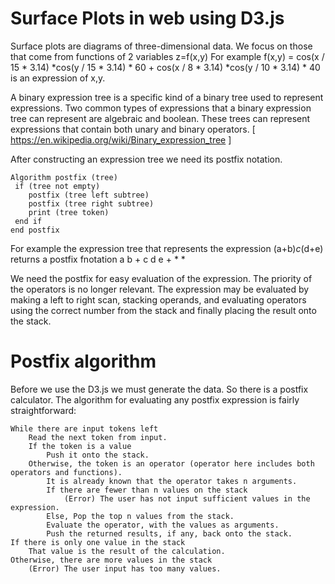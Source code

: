 # Surface Plots in web using D3.js

Surface plots are diagrams of three-dimensional data. We focus on those that come from functions of 2 variables z=f(x,y)
For example f(x,y) = cos(x / 15 * 3.14) *cos(y / 15 * 3.14) * 60 + cos(x / 8 * 3.14) *cos(y / 10 * 3.14) * 40 is an expression of x,y.

A binary expression tree is a specific kind of a binary tree used to represent expressions. Two common types of expressions that a binary expression tree can represent are algebraic and boolean. These trees can represent expressions that contain both unary and binary operators.
[ https://en.wikipedia.org/wiki/Binary_expression_tree ]

After constructing an expression tree we need its postfix notation.

	Algorithm postfix (tree)	
	 if (tree not empty)
	    postfix (tree left subtree)
	    postfix (tree right subtree)
	    print (tree token)
	 end if
	end postfix

For example the expression tree that represents the expression
	(a+b)*c*(d+e) 
returns a postfix fnotation
	a b + c d e + * * 

We need the postfix for easy evaluation of the expression. The priority of the operators is no longer relevant. The expression may be evaluated by making a left to right scan, stacking operands, and evaluating operators using the correct number from the stack and finally placing the result onto the stack.

# Postfix algorithm

Before we use the D3.js we must generate the data. So there is a postfix calculator.
The algorithm for evaluating any postfix expression is fairly straightforward:

    While there are input tokens left
        Read the next token from input.
        If the token is a value
            Push it onto the stack.
        Otherwise, the token is an operator (operator here includes both operators and functions).
            It is already known that the operator takes n arguments.
            If there are fewer than n values on the stack
                (Error) The user has not input sufficient values in the expression.
            Else, Pop the top n values from the stack.
            Evaluate the operator, with the values as arguments.
            Push the returned results, if any, back onto the stack.
    If there is only one value in the stack
        That value is the result of the calculation.
    Otherwise, there are more values in the stack
        (Error) The user input has too many values.

